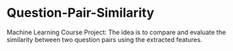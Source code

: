 # Question-Pair-Similarity
Machine Learning Course Project: The idea is to compare and evaluate the similarity between two question pairs using the extracted features. 
